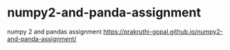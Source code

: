 # numpy2-and-panda-assignment
numpy 2 and pandas assignment
https://prakruthi-gopal.github.io/numpy2-and-panda-assignment/
